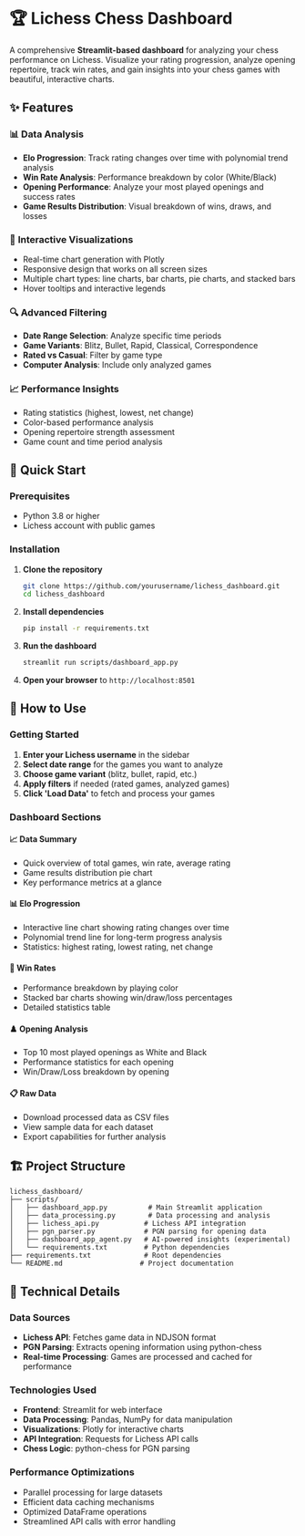 # 🏆 Lichess Chess Dashboard

A comprehensive **Streamlit-based dashboard** for analyzing your chess performance on Lichess. Visualize your rating progression, analyze opening repertoire, track win rates, and gain insights into your chess games with beautiful, interactive charts.

## ✨ Features

### 📊 **Data Analysis**
- **Elo Progression**: Track rating changes over time with polynomial trend analysis
- **Win Rate Analysis**: Performance breakdown by color (White/Black) 
- **Opening Performance**: Analyze your most played openings and success rates
- **Game Results Distribution**: Visual breakdown of wins, draws, and losses

### 🎯 **Interactive Visualizations**
- Real-time chart generation with Plotly
- Responsive design that works on all screen sizes
- Multiple chart types: line charts, bar charts, pie charts, and stacked bars
- Hover tooltips and interactive legends

### 🔍 **Advanced Filtering**
- **Date Range Selection**: Analyze specific time periods
- **Game Variants**: Blitz, Bullet, Rapid, Classical, Correspondence
- **Rated vs Casual**: Filter by game type
- **Computer Analysis**: Include only analyzed games

### 📈 **Performance Insights**
- Rating statistics (highest, lowest, net change)
- Color-based performance analysis  
- Opening repertoire strength assessment
- Game count and time period analysis

## 🚀 Quick Start

### Prerequisites
- Python 3.8 or higher
- Lichess account with public games

### Installation

1. **Clone the repository**
   ```bash
   git clone https://github.com/yourusername/lichess_dashboard.git
   cd lichess_dashboard
   ```

2. **Install dependencies**
   ```bash
   pip install -r requirements.txt
   ```

3. **Run the dashboard**
   ```bash
   streamlit run scripts/dashboard_app.py
   ```

4. **Open your browser** to `http://localhost:8501`

## 📖 How to Use

### Getting Started
1. **Enter your Lichess username** in the sidebar
2. **Select date range** for the games you want to analyze  
3. **Choose game variant** (blitz, bullet, rapid, etc.)
4. **Apply filters** if needed (rated games, analyzed games)
5. **Click 'Load Data'** to fetch and process your games

### Dashboard Sections

#### 📈 **Data Summary**
- Quick overview of total games, win rate, average rating
- Game results distribution pie chart
- Key performance metrics at a glance

#### 📊 **Elo Progression** 
- Interactive line chart showing rating changes over time
- Polynomial trend line for long-term progress analysis
- Statistics: highest rating, lowest rating, net change

#### 🎯 **Win Rates**
- Performance breakdown by playing color
- Stacked bar charts showing win/draw/loss percentages
- Detailed statistics table

#### ♟️ **Opening Analysis**
- Top 10 most played openings as White and Black
- Performance statistics for each opening
- Win/Draw/Loss breakdown by opening

#### 📋 **Raw Data**
- Download processed data as CSV files
- View sample data for each dataset
- Export capabilities for further analysis

## 🏗️ Project Structure

```
lichess_dashboard/
├── scripts/
│   ├── dashboard_app.py          # Main Streamlit application
│   ├── data_processing.py        # Data processing and analysis
│   ├── lichess_api.py           # Lichess API integration
│   ├── pgn_parser.py            # PGN parsing for opening data
│   ├── dashboard_app_agent.py   # AI-powered insights (experimental)
│   └── requirements.txt         # Python dependencies
├── requirements.txt             # Root dependencies
└── README.md                   # Project documentation
```

## 🔧 Technical Details

### Data Sources
- **Lichess API**: Fetches game data in NDJSON format
- **PGN Parsing**: Extracts opening information using python-chess
- **Real-time Processing**: Games are processed and cached for performance

### Technologies Used
- **Frontend**: Streamlit for web interface
- **Data Processing**: Pandas, NumPy for data manipulation
- **Visualizations**: Plotly for interactive charts
- **API Integration**: Requests for Lichess API calls
- **Chess Logic**: python-chess for PGN parsing

### Performance Optimizations
- Parallel processing for large datasets
- Efficient data caching mechanisms
- Optimized DataFrame operations
- Streamlined API calls with error handling

